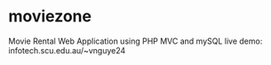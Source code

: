 # moviezone
Movie Rental Web Application using PHP MVC and mySQL
live demo:  infotech.scu.edu.au/~vnguye24 

